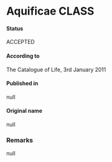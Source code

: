 # Aquificae CLASS

#### Status
ACCEPTED

#### According to
The Catalogue of Life, 3rd January 2011

#### Published in
null

#### Original name
null

### Remarks
null